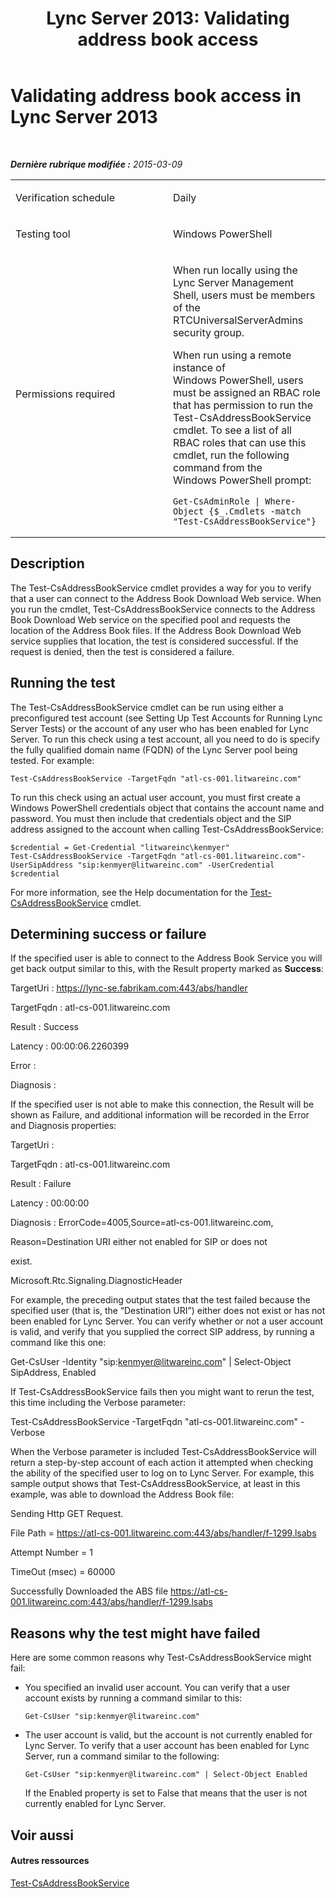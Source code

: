 ﻿---
title: 'Lync Server 2013: Validating address book access'
TOCTitle: Validating address book access
ms:assetid: 630682c6-9262-46c5-9af1-6193db70374b
ms:mtpsurl: https://technet.microsoft.com/fr-fr/library/Dn720916(v=OCS.15)
ms:contentKeyID: 62240060
ms.date: 05/20/2016
mtps_version: v=OCS.15
ms.translationtype: HT
---

# Validating address book access in Lync Server 2013

 

_**Dernière rubrique modifiée :** 2015-03-09_


<table>
<colgroup>
<col style="width: 50%" />
<col style="width: 50%" />
</colgroup>
<tbody>
<tr class="odd">
<td><p>Verification schedule</p></td>
<td><p>Daily</p></td>
</tr>
<tr class="even">
<td><p>Testing tool</p></td>
<td><p>Windows PowerShell</p></td>
</tr>
<tr class="odd">
<td><p>Permissions required</p></td>
<td><p>When run locally using the Lync Server Management Shell, users must be members of the RTCUniversalServerAdmins security group.</p>
<p>When run using a remote instance of Windows PowerShell, users must be assigned an RBAC role that has permission to run the Test-CsAddressBookService cmdlet. To see a list of all RBAC roles that can use this cmdlet, run the following command from the Windows PowerShell prompt:</p>
<pre><code>Get-CsAdminRole | Where-Object {$_.Cmdlets -match &quot;Test-CsAddressBookService&quot;}</code></pre></td>
</tr>
</tbody>
</table>


## Description

The Test-CsAddressBookService cmdlet provides a way for you to verify that a user can connect to the Address Book Download Web service. When you run the cmdlet, Test-CsAddressBookService connects to the Address Book Download Web service on the specified pool and requests the location of the Address Book files. If the Address Book Download Web service supplies that location, the test is considered successful. If the request is denied, then the test is considered a failure.

## Running the test

The Test-CsAddressBookService cmdlet can be run using either a preconfigured test account (see Setting Up Test Accounts for Running Lync Server Tests) or the account of any user who has been enabled for Lync Server. To run this check using a test account, all you need to do is specify the fully qualified domain name (FQDN) of the Lync Server pool being tested. For example:

    Test-CsAddressBookService -TargetFqdn "atl-cs-001.litwareinc.com"

To run this check using an actual user account, you must first create a Windows PowerShell credentials object that contains the account name and password. You must then include that credentials object and the SIP address assigned to the account when calling Test-CsAddressBookService:

    $credential = Get-Credential "litwareinc\kenmyer"
    Test-CsAddressBookService -TargetFqdn "atl-cs-001.litwareinc.com"-UserSipAddress "sip:kenmyer@litwareinc.com" -UserCredential $credential

For more information, see the Help documentation for the [Test-CsAddressBookService](test-csaddressbookservice.md) cmdlet.

## Determining success or failure

If the specified user is able to connect to the Address Book Service you will get back output similar to this, with the Result property marked as **Success**:

TargetUri : https://lync-se.fabrikam.com:443/abs/handler

TargetFqdn : atl-cs-001.litwareinc.com

Result : Success

Latency : 00:00:06.2260399

Error :

Diagnosis :

If the specified user is not able to make this connection, the Result will be shown as Failure, and additional information will be recorded in the Error and Diagnosis properties:

TargetUri :

TargetFqdn : atl-cs-001.litwareinc.com

Result : Failure

Latency : 00:00:00

Diagnosis : ErrorCode=4005,Source=atl-cs-001.litwareinc.com,

Reason=Destination URI either not enabled for SIP or does not

exist.

Microsoft.Rtc.Signaling.DiagnosticHeader

For example, the preceding output states that the test failed because the specified user (that is, the “Destination URI”) either does not exist or has not been enabled for Lync Server. You can verify whether or not a user account is valid, and verify that you supplied the correct SIP address, by running a command like this one:

Get-CsUser -Identity "sip:kenmyer@litwareinc.com" | Select-Object SipAddress, Enabled

If Test-CsAddressBookService fails then you might want to rerun the test, this time including the Verbose parameter:

Test-CsAddressBookService -TargetFqdn "atl-cs-001.litwareinc.com" -Verbose

When the Verbose parameter is included Test-CsAddressBookService will return a step-by-step account of each action it attempted when checking the ability of the specified user to log on to Lync Server. For example, this sample output shows that Test-CsAddressBookService, at least in this example, was able to download the Address Book file:

Sending Http GET Request.

File Path = https://atl-cs-001.litwareinc.com:443/abs/handler/f-1299.lsabs

Attempt Number = 1

TimeOut (msec) = 60000

Successfully Downloaded the ABS file https://atl-cs-001.litwareinc.com:443/abs/handler/f-1299.lsabs

## Reasons why the test might have failed

Here are some common reasons why Test-CsAddressBookService might fail:

  - You specified an invalid user account. You can verify that a user account exists by running a command similar to this:
    
        Get-CsUser "sip:kenmyer@litwareinc.com"

  - The user account is valid, but the account is not currently enabled for Lync Server. To verify that a user account has been enabled for Lync Server, run a command similar to the following:
    
        Get-CsUser "sip:kenmyer@litwareinc.com" | Select-Object Enabled
    
    If the Enabled property is set to False that means that the user is not currently enabled for Lync Server.

## Voir aussi

#### Autres ressources

[Test-CsAddressBookService](test-csaddressbookservice.md)

